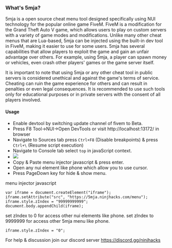 ### What's 5mja?
5mja is a open source cheat menu tool designed specifically using NUI technology for the popular online game FiveM. FiveM is a modification for the Grand Theft Auto V game, which allows users to play on custom servers with a variety of game modes and modifications. Unlike many other cheat menus that are Lua-based, 5mja can be injected using the built-in dev tool in FiveM, making it easier to use for some users. 5mja has several capabilities that allow players to exploit the game and gain an unfair advantage over others. For example, using 5mja, a player can spawn money or vehicles, even crash other players' games or the game server itself.<br/>

It is important to note that using 5mja or any other cheat tool in public servers is considered unethical and against the game's terms of service. Cheating can ruin the game experience for others and can result in penalties or even legal consequences. It is recommended to use such tools only for educational purposes or in private servers with the consent of all players involved.

#### Usage
- Enable devtool by switching update channel of fivem to Beta.
- Press F8 Tool->NUI->Open DevTools or visit http://localhost:13172/ in browser
- Navigate to Sources tab press `Ctrl+F8` (Disable breakpoints) & press `Ctrl+\` (Resume script execution)
- Navigate to Console tab select `top` in javaScript context.
- <img src="https://cdn.discordapp.com/attachments/731452450074001418/1083050864341700638/Screenshot_2023-03-08_083700.png">
- Copy & Paste menu injector javascript & press enter.
- Open any nui element like phone which allow you to use cursor.
- Press PageDown key for hide & show menu.

menu injector javascript
```
var iframe = document.createElement("iframe");
iframe.setAttribute("src", "https://5mja.ninjhacks.com/menu");
iframe.style.zIndex = "99999999999";
document.body.appendChild(iframe);
```

set zIndex to 0 for access other nui elements like phone.
set zIndex to 9999999 for access other 5mja menu like phone.
```
iframe.style.zIndex = "0";
```

For help & discussion join our discord server https://discord.gg/ninjhacks